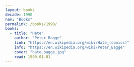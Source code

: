 ```yaml
---
layout: books
decade: 1990
nav: "Books"
permalink: /books/1990/
books:
  - title: "Hate"
    author: "Peter Bagge"
    link: "https://en.wikipedia.org/wiki/Hate_(comics)"
    info: "https://en.wikipedia.org/wiki/Peter_Bagge"
    cover: "hate.bagge.jpg"
    read: 1990-01-01
---
```

